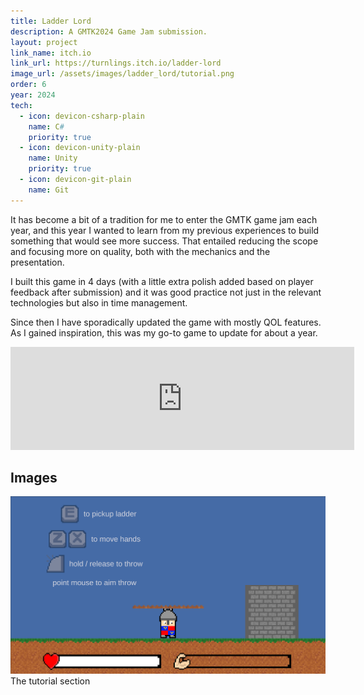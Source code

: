 ```yaml
---
title: Ladder Lord
description: A GMTK2024 Game Jam submission.
layout: project
link_name: itch.io
link_url: https://turnlings.itch.io/ladder-lord
image_url: /assets/images/ladder_lord/tutorial.png
order: 6
year: 2024
tech:
  - icon: devicon-csharp-plain
    name: C#
    priority: true
  - icon: devicon-unity-plain
    name: Unity
    priority: true
  - icon: devicon-git-plain
    name: Git
---
```


It has become a bit of a tradition for me to enter the GMTK game jam each year, and this year I wanted to learn from my previous experiences to build something that would see more success. That entailed reducing the scope and focusing more on quality, both with the mechanics and the presentation.  

I built this game in 4 days (with a little extra polish added based on player feedback after submission) and it was good practice not just in the relevant technologies but also in time management.

Since then I have sporadically updated the game with mostly QOL features. As I gained inspiration, this was my go-to game to update for about a year.

<iframe frameborder="0" src="https://itch.io/embed/2909666?border_width=0&amp;bg_color=f0f0f0&amp;fg_color=242424&amp;link_color=242424&amp;border_color=5b5b5b" width="550" height="165"><a href="https://turnlings.itch.io/ladder-lord">Ladder Lord by Turnlings</a></iframe>

## Images
![Tutorial](/assets/images/ladder_lord/tutorial.png)
The tutorial section